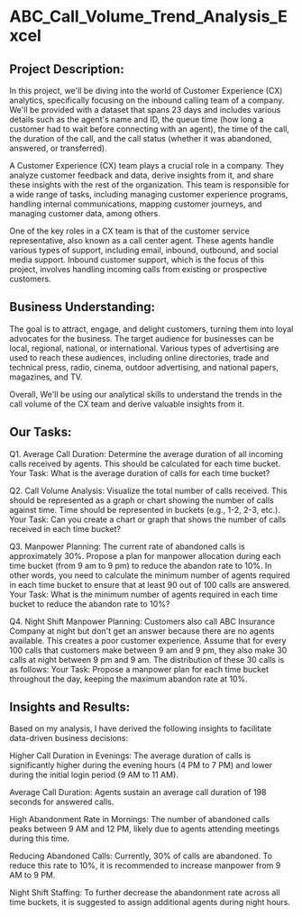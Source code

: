 # ABC_Call_Volume_Trend_Analysis_Excel

Project Description:
--------------------------------
In this project, we'll be diving into the world of Customer Experience (CX) analytics, specifically focusing on the inbound calling team of a company. We'll be provided with a dataset that spans 23 days and includes various details such as the agent's name and ID, the queue time (how long a customer had to wait before connecting with an agent), the time of the call, the duration of the call, and the call status (whether it was abandoned, answered, or transferred).

A Customer Experience (CX) team plays a crucial role in a company. They analyze customer feedback and data, derive insights from it, and share these insights with the rest of the organization. This team is responsible for a wide range of tasks, including managing customer experience programs, handling internal communications, mapping customer journeys, and managing customer data, among others.

One of the key roles in a CX team is that of the customer service representative, also known as a call center agent. These agents handle various types of support, including email, inbound, outbound, and social media support. Inbound customer support, which is the focus of this project, involves handling incoming calls from existing or prospective customers. 

Business Understanding:
---------------------------------
The goal is to attract, engage, and delight customers, turning them into loyal advocates for the business.
The target audience for businesses can be local, regional, national, or international. Various types of advertising are used to reach these audiences, including online directories, trade and technical press, radio, cinema, outdoor advertising, and national papers, magazines, and TV.

Overall, We'll be using our analytical skills to understand the trends in the call volume of the CX team and derive valuable insights from it.

Our Tasks:
--------------------------------
Q1. Average Call Duration: Determine the average duration of all incoming calls received by agents. This should be calculated for each time bucket.
Your Task: What is the average duration of calls for each time bucket?

Q2. Call Volume Analysis: Visualize the total number of calls received. This should be represented as a graph or chart showing the number of calls against time. Time should be represented in buckets (e.g., 1-2, 2-3, etc.).
Your Task: Can you create a chart or graph that shows the number of calls received in each time bucket?

Q3. Manpower Planning: The current rate of abandoned calls is approximately 30%. Propose a plan for manpower allocation during each time bucket (from 9 am to 9 pm) to reduce the abandon rate to 10%. In other words, you need to calculate the minimum number of agents required in each time bucket to ensure that at least 90 out of 100 calls are answered.
Your Task: What is the minimum number of agents required in each time bucket to reduce the abandon rate to 10%?

Q4. Night Shift Manpower Planning: Customers also call ABC Insurance Company at night but don't get an answer because there are no agents available. This creates a poor customer experience. Assume that for every 100 calls that customers make between 9 am and 9 pm, they also make 30 calls at night between 9 pm and 9 am. The distribution of these 30 calls is as follows:
Your Task: Propose a manpower plan for each time bucket throughout the day, keeping the maximum abandon rate at 10%.

Insights and Results:
--------------------------------
Based on my analysis, I have derived the following insights to facilitate data-driven business decisions:

Higher Call Duration in Evenings: The average duration of calls is significantly higher during the evening hours (4 PM to 7 PM) and lower during the initial login period (9 AM to 11 AM).

Average Call Duration: Agents sustain an average call duration of 198 seconds for answered calls.

High Abandonment Rate in Mornings: The number of abandoned calls peaks between 9 AM and 12 PM, likely due to agents attending meetings during this time.

Reducing Abandoned Calls: Currently, 30% of calls are abandoned. To reduce this rate to 10%, it is recommended to increase manpower from 9 AM to 9 PM.

Night Shift Staffing: To further decrease the abandonment rate across all time buckets, it is suggested to assign additional agents during night hours.

